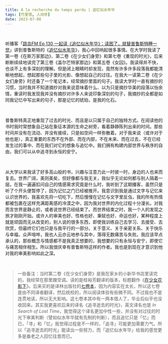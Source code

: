 ```yaml
---
title: À la recherche du temps perdu | 追忆似水年华
tags: [竹里馆, 人间世]
date: 2023-07-08
---
```


<br/>

听播客「[跳岛FM Ep 130 一起读《追忆似水年华》：读困了，就替普鲁斯特睡一觉](https://tiaodao.typlog.io/episodes/130)」讲到普鲁斯特的《[追忆似水年华](https://book.douban.com/subject/10779650/)》，我心中回响起很多事情。在大学时我读了第一卷《在斯万家那边》、第二卷《在少女们身旁》和第七卷《重现的时光》，后来断断续续地读完了第三卷《盖尔芒特家那边》和第五卷《女囚》。我读得并不快，也谈不上有多深刻的理解。但是闭上眼睛时却发现，竟然有许多许多段落我都能清晰地想起，想起那些句子里的光影、像想起自己的过往。在我大一读第二卷《在少女们身旁》时还备了一个笔记本，经常摘抄里面的句子。我读大学时一直有摘抄的习惯，当时我并不知道摘抄对我来说意味着什么、以为只是摘抄华美的段落以怡余情，重读时我发现我并没有摘抄对许多人来说印象深刻的句子，我摘抄的全都是如同我记忆中写出来的句子，那是记忆的琥珀，是我的化石。

<br/>

普鲁斯特真正地重现了过去的时光、而且是以只属于自己的独特方式。在阅读他的书时我时常想象自己站在象征本源的生命之树旁，看着静静陈列出来的时间。那些时间并没有在流动、并没有接续，只是如空间一样弥散着。对于我来说（或许对于他也是），真正重要的东西不在外部、而在内部，不在未来、而在过去，不在已经发生过的事中、而在我们对它的想象与追忆中。我们拥有构建内部世界与秩序的自由，我们可以从中追寻到永恒的安宁。

<br/>

从大学以来我读了好多高山般的书，兴趣与注意力此一时彼一时，身边的人也来而复去。世界广阔，美则美矣，但好像都与我无关，我似乎无论如何都与别人隔着一层。在我一遍遍扣问自己的情感需求究竟是什么时，我听到了这期播客，虽然只是听了个开头便暂停了，因为记忆之门已经被推开。我意识到我是通过文字与记忆来认识世界的，我喜欢先将一切吃下，然后慢慢在记忆与文字里反刍，我的所有热情都被包裹在这样充满距离感的冷漠之中，因为我对世界的内化过程十分漫长。对我而言世界是静止的，或者说世界已经结束了。而世界结束之时，我一个人的发现之旅才刚刚开始。或许人的审美也好、性格也好、秉赋也好、命运也好，某种程度上就是顽固而无从改变的，别人说的很多东西，即使我训练自己去学习、去接受、去欣赏，但最终它们也只是与我平行的一部分。关于意义、关于亲密关系、关于快乐与幸福，众声喧哗，我也人云亦云地参与其中，落得无数痛苦与失败。我应该早点承认的，那些概念与情感都不是我真正想要的，我想要的只有永恒与安宁，即使它与痛苦相伴相生。所以我很庆幸有普鲁斯特这样的作者。我也是到现在才意识到他对我的审美影响如此之深。

<br/>

> 一些备注：当时第二卷《在少女们身旁》是我在家乡的小新华书店里读完的，我经常在那里蹭空调。读的是桂裕芳翻译的版本，标题翻作《[在少女花影下](https://book.douban.com/subject/26119675/)》。后来买的是译林出版社的[七卷本](https://book.douban.com/subject/10779650/)，因为内容实在太长，所以这七卷是由不同译者翻译，然后统校的，所以阅读体验有些微不同。不过我也不是连贯地读，所以无大影响。这七卷本其中有一两本借人了，毕业后似乎也没收回来。其实我更喜欢后来的译名《追寻逝去的时光》，英文译名也是 *In Search of Lost Time*，我觉得这个译名更加中性一些，并没有对过往的时光下审美判断（譬如似水年华就有先制的判断），而且追忆只是「忆」而已，「寻」和「忆」我觉得过程是不一样的，「追寻」可能更加需要力气。所以「追寻逝去的时光」能读出一些努力，而「追忆似水年华」给我的感觉更多是垂老之人回忆往昔而已。

<br/>